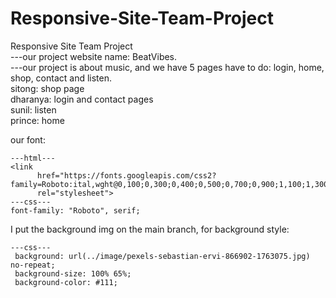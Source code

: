 # Responsive-Site-Team-Project
Responsive Site Team Project  
---our project website name: BeatVibes.  
---our project is about music, and we have 5 pages have to do: login, home, shop, contact and listen.  
  sitong: shop page  
  dharanya: login and contact pages  
  sunil: listen  
  prince: home   

  our font:  
  ```
  ---html---  
  <link
        href="https://fonts.googleapis.com/css2?family=Roboto:ital,wght@0,100;0,300;0,400;0,500;0,700;0,900;1,100;1,300;1,400;1,500;1,700;1,900&display=swap"
        rel="stylesheet">
  ---css---
  font-family: "Roboto", serif;
  ```

  I put the background img on the main branch, for background style:  
  ```
  ---css---  
   background: url(../image/pexels-sebastian-ervi-866902-1763075.jpg) no-repeat;
   background-size: 100% 65%;
   background-color: #111;
  ```
  
